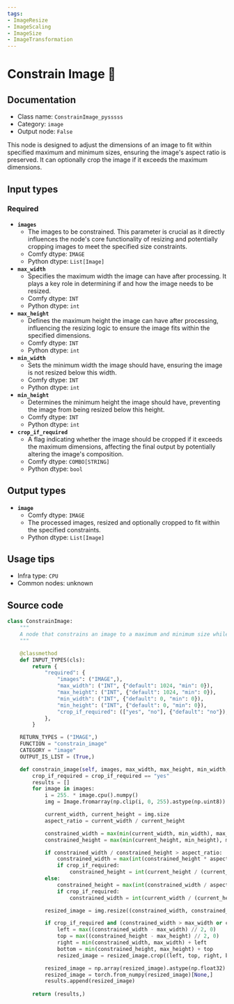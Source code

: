 ```yaml
---
tags:
- ImageResize
- ImageScaling
- ImageSize
- ImageTransformation
---
```


# Constrain Image 🐍
## Documentation
- Class name: `ConstrainImage_pysssss`
- Category: `image`
- Output node: `False`

This node is designed to adjust the dimensions of an image to fit within specified maximum and minimum sizes, ensuring the image's aspect ratio is preserved. It can optionally crop the image if it exceeds the maximum dimensions.
## Input types
### Required
- **`images`**
    - The images to be constrained. This parameter is crucial as it directly influences the node's core functionality of resizing and potentially cropping images to meet the specified size constraints.
    - Comfy dtype: `IMAGE`
    - Python dtype: `List[Image]`
- **`max_width`**
    - Specifies the maximum width the image can have after processing. It plays a key role in determining if and how the image needs to be resized.
    - Comfy dtype: `INT`
    - Python dtype: `int`
- **`max_height`**
    - Defines the maximum height the image can have after processing, influencing the resizing logic to ensure the image fits within the specified dimensions.
    - Comfy dtype: `INT`
    - Python dtype: `int`
- **`min_width`**
    - Sets the minimum width the image should have, ensuring the image is not resized below this width.
    - Comfy dtype: `INT`
    - Python dtype: `int`
- **`min_height`**
    - Determines the minimum height the image should have, preventing the image from being resized below this height.
    - Comfy dtype: `INT`
    - Python dtype: `int`
- **`crop_if_required`**
    - A flag indicating whether the image should be cropped if it exceeds the maximum dimensions, affecting the final output by potentially altering the image's composition.
    - Comfy dtype: `COMBO[STRING]`
    - Python dtype: `bool`
## Output types
- **`image`**
    - Comfy dtype: `IMAGE`
    - The processed images, resized and optionally cropped to fit within the specified constraints.
    - Python dtype: `List[Image]`
## Usage tips
- Infra type: `CPU`
- Common nodes: unknown


## Source code
```python
class ConstrainImage:
    """
    A node that constrains an image to a maximum and minimum size while maintaining aspect ratio.
    """

    @classmethod
    def INPUT_TYPES(cls):
        return {
            "required": {
                "images": ("IMAGE",),
                "max_width": ("INT", {"default": 1024, "min": 0}),
                "max_height": ("INT", {"default": 1024, "min": 0}),
                "min_width": ("INT", {"default": 0, "min": 0}),
                "min_height": ("INT", {"default": 0, "min": 0}),
                "crop_if_required": (["yes", "no"], {"default": "no"}),
            },
        }

    RETURN_TYPES = ("IMAGE",)
    FUNCTION = "constrain_image"
    CATEGORY = "image"
    OUTPUT_IS_LIST = (True,)

    def constrain_image(self, images, max_width, max_height, min_width, min_height, crop_if_required):
        crop_if_required = crop_if_required == "yes"
        results = []
        for image in images:
            i = 255. * image.cpu().numpy()
            img = Image.fromarray(np.clip(i, 0, 255).astype(np.uint8)).convert("RGB")

            current_width, current_height = img.size
            aspect_ratio = current_width / current_height

            constrained_width = max(min(current_width, min_width), max_width)
            constrained_height = max(min(current_height, min_height), max_height)

            if constrained_width / constrained_height > aspect_ratio:
                constrained_width = max(int(constrained_height * aspect_ratio), min_width)
                if crop_if_required:
                    constrained_height = int(current_height / (current_width / constrained_width))
            else:
                constrained_height = max(int(constrained_width / aspect_ratio), min_height)
                if crop_if_required:
                    constrained_width = int(current_width / (current_height / constrained_height))

            resized_image = img.resize((constrained_width, constrained_height), Image.LANCZOS)

            if crop_if_required and (constrained_width > max_width or constrained_height > max_height):
                left = max((constrained_width - max_width) // 2, 0)
                top = max((constrained_height - max_height) // 2, 0)
                right = min(constrained_width, max_width) + left
                bottom = min(constrained_height, max_height) + top
                resized_image = resized_image.crop((left, top, right, bottom))

            resized_image = np.array(resized_image).astype(np.float32) / 255.0
            resized_image = torch.from_numpy(resized_image)[None,]
            results.append(resized_image)
                
        return (results,)

```
